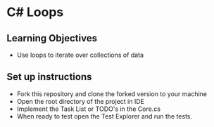 # C# Loops

## Learning Objectives
- Use loops to iterate over collections of data

## Set up instructions
- Fork this repository and clone the forked version to your machine
- Open the root directory of the project in IDE
- Implement the Task List or TODO's in the Core.cs
- When ready to test open the Test Explorer and run the tests.

